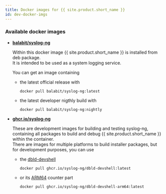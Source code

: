 ```yaml
---
title: Docker images for {{ site.product.short_name }}
id: dev-docker-imgs
---
```


### Available docker images

* **[balabit/syslog-ng](https://hub.docker.com/r/balabit/syslog-ng)**

  Within this docker image {{ site.product.short_name }} is installed from deb package.\
  It is intended to be used as a system logging service.

  You can get an image containing

  - the latest official release with

    `docker pull balabit/syslog-ng:latest`

  - the latest developer nigthly build with

    `docker pull balabit/syslog-ng:nightly`

* **[ghcr.io/syslog-ng](https://github.com/orgs/syslog-ng/packages)**

  These are development images for building and testing syslog-ng, containing all packages to build and debug {{ site.product.short_name }} within the container.\
  There are images for multiple platforms to build installer packages, but for development purposes, you can use

  - the [dbld-devshell](https://github.com/syslog-ng/syslog-ng/pkgs/container/dbld-devshell)

    `docker pull ghcr.io/syslog-ng/dbld-devshell:latest`

  - or its [ARM64](https://github.com/syslog-ng/syslog-ng/pkgs/container/dbld-devshell-arm64) counter part

    `docker pull ghcr.io/syslog-ng/dbld-devshell-arm64:latest`






